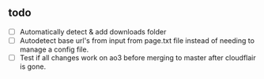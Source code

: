 ## todo
- [ ] Automatically detect & add downloads folder
- [ ] Autodetect base url's from input from page.txt file instead of needing to manage a config file.
- [ ] Test if all changes work on ao3 before merging to master after cloudflair is gone.

